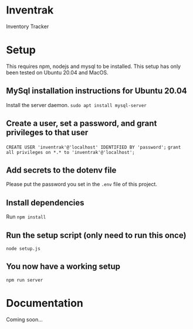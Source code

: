 # Inventrak
Inventory Tracker

# Setup
This requires npm, nodejs and mysql to be installed. This setup has only been tested on Ubuntu 20.04 and MacOS.

## MySql installation instructions for Ubuntu 20.04
Install the server daemon.
`sudo apt install mysql-server`

## Create a user, set a password, and grant privileges to that user
`CREATE USER 'inventrak'@'localhost' IDENTIFIED BY 'password';`
`grant all privileges on *.* to 'inventrak'@'localhost';`

## Add secrets to the dotenv file
Please put the password you set in the `.env` file of this project.

## Install dependencies
Run `npm install`

## Run the setup script (only need to run this once)
`node setup.js`

## You now have a working setup
`npm run server`

# Documentation
Coming soon...

